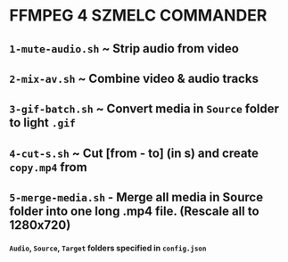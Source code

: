 # FFMPEG 4 SZMELC COMMANDER
## `1-mute-audio.sh` ~ Strip audio from video
## `2-mix-av.sh` ~ Combine video & audio tracks
## `3-gif-batch.sh` ~ Convert media in `Source` folder to light `.gif`
## `4-cut-s.sh` ~ Cut [from - to] (in s) and create `copy.mp4` from
## `5-merge-media.sh` - Merge all media in Source folder into one long .mp4 file. (Rescale all to 1280x720)

#### `Audio`, `Source`, `Target` folders specified in `config.json`
